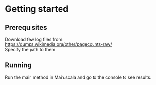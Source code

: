 # Getting started

## Prerequisites
Download few log files from https://dumps.wikimedia.org/other/pagecounts-raw/  
Specify the path to them

## Running
Run the main method in Main.scala and go to the console to see results.
